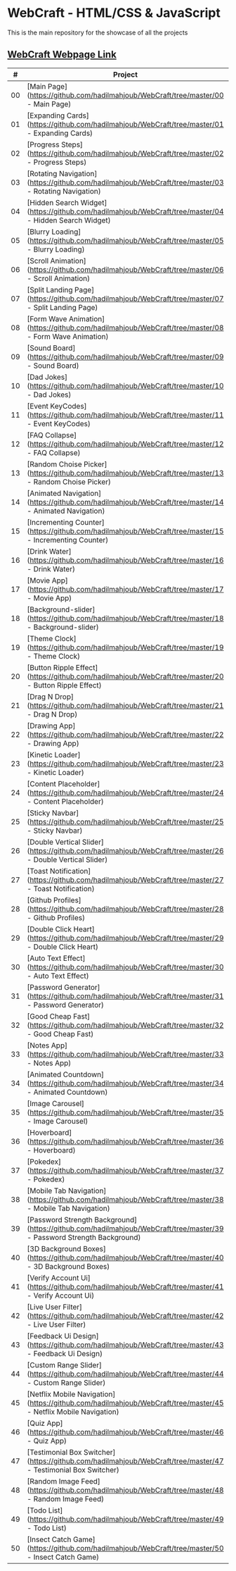 # WebCraft - HTML/CSS & JavaScript

This is the main repository for the showcase of all the projects

## [WebCraft Webpage Link](https://hadilmahjoub.github.io/WebCraft/00%20-%20Main%20Page/)

|  #  | Project                                                                                                                  | Live Demo                                                                                  |
| :-: | ------------------------------------------------------------------------------------------------------------------------ | ------------------------------------------------------------------------------------------ |
| 00  | [Main Page](https://github.com/hadilmahjoub/WebCraft/tree/master/00 - Main Page)                                         | [Live Demo](https://hadilmahjoub.github.io/WebCraft/00 - Main Page)                        |
| 01  | [Expanding Cards](https://github.com/hadilmahjoub/WebCraft/tree/master/01 - Expanding Cards)                             | [Live Demo](https://hadilmahjoub.github.io/WebCraft/01 - Expanding Cards)                  |
| 02  | [Progress Steps](https://github.com/hadilmahjoub/WebCraft/tree/master/02 - Progress Steps)                               | [Live Demo](https://hadilmahjoub.github.io/WebCraft/02 - Progress Steps)                   |
| 03  | [Rotating Navigation](https://github.com/hadilmahjoub/WebCraft/tree/master/03 - Rotating Navigation)                     | [Live Demo](https://hadilmahjoub.github.io/WebCraft/03 - Rotating Navigation)              |
| 04  | [Hidden Search Widget](https://github.com/hadilmahjoub/WebCraft/tree/master/04 - Hidden Search Widget)                   | [Live Demo](https://hadilmahjoub.github.io/WebCraft/04 - Hidden Search Widget)             |
| 05  | [Blurry Loading](https://github.com/hadilmahjoub/WebCraft/tree/master/05 - Blurry Loading)                               | [Live Demo](https://hadilmahjoub.github.io/WebCraft/05 - Blurry Loading)                   |
| 06  | [Scroll Animation](https://github.com/hadilmahjoub/WebCraft/tree/master/06 - Scroll Animation)                           | [Live Demo](https://hadilmahjoub.github.io/WebCraft/06 - Scroll Animation)                 |
| 07  | [Split Landing Page](https://github.com/hadilmahjoub/WebCraft/tree/master/07 - Split Landing Page)                       | [Live Demo](https://hadilmahjoub.github.io/WebCraft/07 - Split Landing Page)               |
| 08  | [Form Wave Animation](https://github.com/hadilmahjoub/WebCraft/tree/master/08 - Form Wave Animation)                     | [Live Demo](https://hadilmahjoub.github.io/WebCraft/08 - Form Wave Animation)              |
| 09  | [Sound Board](https://github.com/hadilmahjoub/WebCraft/tree/master/09 - Sound Board)                                     | [Live Demo](https://hadilmahjoub.github.io/WebCraft/09 - Sound Board)                      |
| 10  | [Dad Jokes](https://github.com/hadilmahjoub/WebCraft/tree/master/10 - Dad Jokes)                                         | [Live Demo](https://hadilmahjoub.github.io/WebCraft/10 - Dad Jokes)                        |
| 11  | [Event KeyCodes](https://github.com/hadilmahjoub/WebCraft/tree/master/11 - Event KeyCodes)                               | [Live Demo](https://hadilmahjoub.github.io/WebCraft/11 - Event KeyCodes)                   |
| 12  | [FAQ Collapse](https://github.com/hadilmahjoub/WebCraft/tree/master/12 - FAQ Collapse)                                   | [Live Demo](https://hadilmahjoub.github.io/WebCraft/12 - FAQ Collapse)                     |
| 13  | [Random Choise Picker](https://github.com/hadilmahjoub/WebCraft/tree/master/13 - Random Choise Picker)                   | [Live Demo](https://hadilmahjoub.github.io/WebCraft/13 - Random Choise Picker)             |
| 14  | [Animated Navigation](https://github.com/hadilmahjoub/WebCraft/tree/master/14 - Animated Navigation)                     | [Live Demo](https://hadilmahjoub.github.io/WebCraft/14 - Animated Navigation)              |
| 15  | [Incrementing Counter](https://github.com/hadilmahjoub/WebCraft/tree/master/15 - Incrementing Counter)                   | [Live Demo](https://hadilmahjoub.github.io/WebCraft/15 - Incrementing Counter)             |
| 16  | [Drink Water](https://github.com/hadilmahjoub/WebCraft/tree/master/16 - Drink Water)                                     | [Live Demo](https://hadilmahjoub.github.io/WebCraft/16 - Drink Water)                      |
| 17  | [Movie App](https://github.com/hadilmahjoub/WebCraft/tree/master/17 - Movie App)                                         | [Live Demo](https://hadilmahjoub.github.io/WebCraft/17 - Movie App)                        |
| 18  | [Background-slider](https://github.com/hadilmahjoub/WebCraft/tree/master/18 - Background-slider)                         | [Live Demo](https://hadilmahjoub.github.io/WebCraft/18 - Background-slider)                |
| 19  | [Theme Clock](https://github.com/hadilmahjoub/WebCraft/tree/master/19 - Theme Clock)                                     | [Live Demo](https://hadilmahjoub.github.io/WebCraft/19 - Theme Clock)                      |
| 20  | [Button Ripple Effect](https://github.com/hadilmahjoub/WebCraft/tree/master/20 - Button Ripple Effect)                   | [Live Demo](https://hadilmahjoub.github.io/WebCraft/20 - Button Ripple Effect)             |
| 21  | [Drag N Drop](https://github.com/hadilmahjoub/WebCraft/tree/master/21 - Drag N Drop)                                     | [Live Demo](https://hadilmahjoub.github.io/WebCraft/21 - Drag N Drop)                      |
| 22  | [Drawing App](https://github.com/hadilmahjoub/WebCraft/tree/master/22 - Drawing App)                                     | [Live Demo](https://hadilmahjoub.github.io/WebCraft/22 - Drawing App)                      |
| 23  | [Kinetic Loader](https://github.com/hadilmahjoub/WebCraft/tree/master/23 - Kinetic Loader)                               | [Live Demo](https://hadilmahjoub.github.io/WebCraft/23 - Kinetic Loader)                   |
| 24  | [Content Placeholder](https://github.com/hadilmahjoub/WebCraft/tree/master/24 - Content Placeholder)                     | [Live Demo](https://hadilmahjoub.github.io/WebCraft/24 - Content Placeholder)              |
| 25  | [Sticky Navbar](https://github.com/hadilmahjoub/WebCraft/tree/master/25 - Sticky Navbar)                                 | [Live Demo](https://hadilmahjoub.github.io/WebCraft/25 - Sticky Navbar)                    |
| 26  | [Double Vertical Slider](https://github.com/hadilmahjoub/WebCraft/tree/master/26 - Double Vertical Slider)               | [Live Demo](https://hadilmahjoub.github.io/WebCraft/26 - Double Vertical Slider)           |
| 27  | [Toast Notification](https://github.com/hadilmahjoub/WebCraft/tree/master/27 - Toast Notification)                       | [Live Demo](https://hadilmahjoub.github.io/WebCraft/27 - Toast Notification)               |
| 28  | [Github Profiles](https://github.com/hadilmahjoub/WebCraft/tree/master/28 - Github Profiles)                             | [Live Demo](https://hadilmahjoub.github.io/WebCraft/28 - Github Profiles)                  |
| 29  | [Double Click Heart](https://github.com/hadilmahjoub/WebCraft/tree/master/29 - Double Click Heart)                       | [Live Demo](https://hadilmahjoub.github.io/WebCraft/29 - Double Click Heart)               |
| 30  | [Auto Text Effect](https://github.com/hadilmahjoub/WebCraft/tree/master/30 - Auto Text Effect)                           | [Live Demo](https://hadilmahjoub.github.io/WebCraft/30 - Auto Text Effect)                 |
| 31  | [Password Generator](https://github.com/hadilmahjoub/WebCraft/tree/master/31 - Password Generator)                       | [Live Demo](https://hadilmahjoub.github.io/WebCraft/31 - Password Generator)               |
| 32  | [Good Cheap Fast](https://github.com/hadilmahjoub/WebCraft/tree/master/32 - Good Cheap Fast)                             | [Live Demo](https://hadilmahjoub.github.io/WebCraft/32 - Good Cheap Fast)                  |
| 33  | [Notes App](https://github.com/hadilmahjoub/WebCraft/tree/master/33 - Notes App)                                         | [Live Demo](https://hadilmahjoub.github.io/WebCraft/33 - Notes App)                        |
| 34  | [Animated Countdown](https://github.com/hadilmahjoub/WebCraft/tree/master/34 - Animated Countdown)                       | [Live Demo](https://hadilmahjoub.github.io/WebCraft/34 - Animated Countdown)               |
| 35  | [Image Carousel](https://github.com/hadilmahjoub/WebCraft/tree/master/35 - Image Carousel)                               | [Live Demo](https://hadilmahjoub.github.io/WebCraft/35 - Image Carousel)                   |
| 36  | [Hoverboard](https://github.com/hadilmahjoub/WebCraft/tree/master/36 - Hoverboard)                                       | [Live Demo](https://hadilmahjoub.github.io/WebCraft/36 - Hoverboard)                       |
| 37  | [Pokedex](https://github.com/hadilmahjoub/WebCraft/tree/master/37 - Pokedex)                            	             | [Live Demo](https://hadilmahjoub.github.io/WebCraft/37 - Pokedex)                          |
| 38  | [Mobile Tab Navigation](https://github.com/hadilmahjoub/WebCraft/tree/master/38 - Mobile Tab Navigation)                 | [Live Demo](https://hadilmahjoub.github.io/WebCraft/38 - Mobile Tab Navigation)            |
| 39  | [Password Strength Background](https://github.com/hadilmahjoub/WebCraft/tree/master/39 - Password Strength Background)   | [Live Demo](https://hadilmahjoub.github.io/WebCraft/39 - Password Strength Background)     |
| 40  | [3D Background Boxes](https://github.com/hadilmahjoub/WebCraft/tree/master/40 - 3D Background Boxes)                     | [Live Demo](https://hadilmahjoub.github.io/WebCraft/40 - 3D Background Boxes)              |
| 41  | [Verify Account Ui](https://github.com/hadilmahjoub/WebCraft/tree/master/41 - Verify Account Ui)                         | [Live Demo](https://hadilmahjoub.github.io/WebCraft/41 - Verify Account Ui)                |
| 42  | [Live User Filter](https://github.com/hadilmahjoub/WebCraft/tree/master/42 - Live User Filter)                           | [Live Demo](https://hadilmahjoub.github.io/WebCraft/42 - Live User Filter)                 |
| 43  | [Feedback Ui Design](https://github.com/hadilmahjoub/WebCraft/tree/master/43 - Feedback Ui Design)                       | [Live Demo](https://hadilmahjoub.github.io/WebCraft/43 - Feedback Ui Design)               |
| 44  | [Custom Range Slider](https://github.com/hadilmahjoub/WebCraft/tree/master/44 - Custom Range Slider)                     | [Live Demo](https://hadilmahjoub.github.io/WebCraft/44 - Custom Range Slider)              |
| 45  | [Netflix Mobile Navigation](https://github.com/hadilmahjoub/WebCraft/tree/master/45 - Netflix Mobile Navigation)         | [Live Demo](https://hadilmahjoub.github.io/WebCraft/45 - Netflix Mobile Navigation)        |
| 46  | [Quiz App](https://github.com/hadilmahjoub/WebCraft/tree/master/46 - Quiz App)                                           | [Live Demo](https://hadilmahjoub.github.io/WebCraft/46 - Quiz App)                         |
| 47  | [Testimonial Box Switcher](https://github.com/hadilmahjoub/WebCraft/tree/master/47 - Testimonial Box Switcher)           | [Live Demo](https://hadilmahjoub.github.io/WebCraft/47 - Testimonial Box Switcher)         |
| 48  | [Random Image Feed](https://github.com/hadilmahjoub/WebCraft/tree/master/48 - Random Image Feed)                         | [Live Demo](https://hadilmahjoub.github.io/WebCraft/48 - Random Image Feed)                |
| 49  | [Todo List](https://github.com/hadilmahjoub/WebCraft/tree/master/49 - Todo List)                                         | [Live Demo](https://hadilmahjoub.github.io/WebCraft/49 - Todo List)                        |
| 50  | [Insect Catch Game](https://github.com/hadilmahjoub/WebCraft/tree/master/50 - Insect Catch Game)                         | [Live Demo](https://hadilmahjoub.github.io/WebCraft/50 - Insect Catch Game)                |